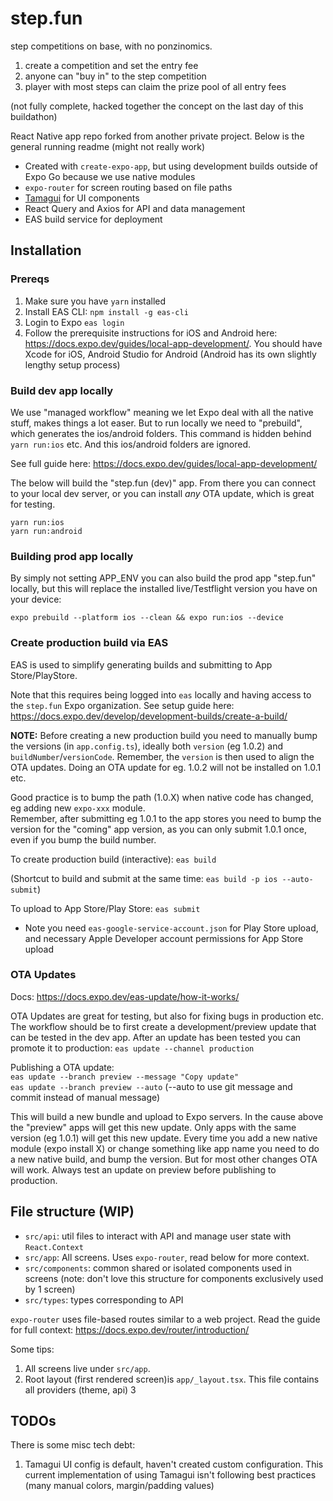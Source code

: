# step.fun

step competitions on base, with no ponzinomics.

1. create a competition and set the entry fee
2. anyone can "buy in" to the step competition
3. player with most steps can claim the prize pool of all entry fees

(not fully complete, hacked together the concept on the last day of this buildathon)

React Native app repo forked from another private project. Below is the general running readme (might not really work)

- Created with `create-expo-app`, but using development builds outside of Expo Go because we use native modules
- `expo-router` for screen routing based on file paths
- [Tamagui](https://tamagui.dev/) for UI components
- React Query and Axios for API and data management
- EAS build service for deployment

## Installation

### Prereqs

1. Make sure you have `yarn` installed
2. Install EAS CLI: `npm install -g eas-cli`
3. Login to Expo `eas login`
4. Follow the prerequisite instructions for iOS and Android here: https://docs.expo.dev/guides/local-app-development/. You should have Xcode for iOS, Android Studio for Android (Android has its own slightly lengthy setup process)

### Build dev app locally

We use "managed workflow" meaning we let Expo deal with all the native stuff, makes things a lot easer. But to run locally we need to "prebuild", which generates the ios/android folders. This command is hidden behind `yarn run:ios` etc. And this ios/android folders are ignored.

See full guide here: https://docs.expo.dev/guides/local-app-development/

The below will build the "step.fun (dev)" app. From there you can connect to your local dev server, or you can install _any_ OTA update, which is great for testing.

```
yarn run:ios
yarn run:android
```

### Building prod app locally

By simply not setting APP_ENV you can also build the prod app "step.fun" locally, but this will replace the installed live/Testflight version you have on your device:

`expo prebuild --platform ios --clean && expo run:ios --device`

### Create production build via EAS

EAS is used to simplify generating builds and submitting to App Store/PlayStore.

Note that this requires being logged into `eas` locally and having access to the `step.fun` Expo organization. See setup guide here:
https://docs.expo.dev/develop/development-builds/create-a-build/

**NOTE:** Before creating a new production build you need to manually bump the versions (in `app.config.ts`), ideally both `version` (eg 1.0.2) and `buildNumber`/`versionCode`. Remember, the `version` is then used to align the OTA updates. Doing an OTA update for eg. 1.0.2 will not be installed on 1.0.1 etc.

Good practice is to bump the path (1.0.X) when native code has changed, eg adding new `expo-xxx` module.  
Remember, after submitting eg 1.0.1 to the app stores you need to bump the version for the "coming" app version, as you can only submit 1.0.1 once, even if you bump the build number.

To create production build (interactive):
`eas build`

(Shortcut to build and submit at the same time: `eas build -p ios --auto-submit`)

To upload to App Store/Play Store:
`eas submit`

- Note you need `eas-google-service-account.json` for Play Store upload, and necessary Apple Developer account permissions for App Store upload

### OTA Updates

Docs: https://docs.expo.dev/eas-update/how-it-works/

OTA Updates are great for testing, but also for fixing bugs in production etc. The workflow should be to first create a development/preview update that can be tested in the dev app. After an update has been tested you can promote it to production: `eas update --channel production`

Publishing a OTA update:  
`eas update --branch preview --message "Copy update"`  
`eas update --branch preview --auto` (--auto to use git message and commit instead of manual message)

This will build a new bundle and upload to Expo servers. In the cause above the "preview" apps will get this new update.
Only apps with the same version (eg 1.0.1) will get this new update. Every time you add a new native module (expo install X) or change something like app name you need to do a new native build, and bump the version. But for most other changes OTA will work. Always test an update on preview before publishing to production.

## File structure (WIP)

- `src/api`: util files to interact with API and manage user state with `React.Context`
- `src/app`: All screens. Uses `expo-router`, read below for more context.
- `src/components`: common shared or isolated components used in screens (note: don't love this structure for components exclusively used by 1 screen)
- `src/types`: types corresponding to API

`expo-router` uses file-based routes similar to a web project. Read the guide for full context: https://docs.expo.dev/router/introduction/

Some tips:

1. All screens live under `src/app`.
2. Root layout (first rendered screen)is `app/_layout.tsx`. This file contains all providers (theme, api)
   3

## TODOs

There is some misc tech debt:

1. Tamagui UI config is default, haven't created custom configuration. This current implementation of using Tamagui isn't following best practices (many manual colors, margin/padding values)
